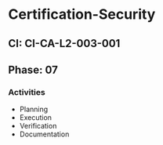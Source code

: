# Certification-Security

## CI: CI-CA-L2-003-001
## Phase: 07

### Activities
- Planning
- Execution
- Verification
- Documentation
